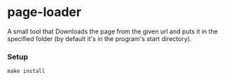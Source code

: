 # page-loader

A small tool that Downloads the page from the given url and puts it in the specified folder (by default it's in the program's start directory).

### Setup
`make install`
